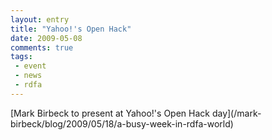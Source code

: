 ```yaml
---
layout: entry
title: "Yahoo!'s Open Hack"
date: 2009-05-08
comments: true
tags:
 - event
 - news
 - rdfa
---
```

[Mark Birbeck to present at Yahoo!'s Open Hack day](/mark-
birbeck/blog/2009/05/18/a-busy-week-in-rdfa-world)

